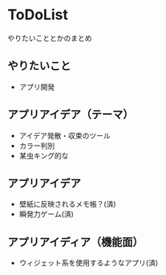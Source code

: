 # ToDoList
やりたいこととかのまとめ

## やりたいこと
- アプリ開発

## アプリアイデア（テーマ）
- アイデア発散・収束のツール
- カラー判別
- 某虫キング的な

## アプリアイデア
- 壁紙に反映されるメモ帳？(済)
- 瞬発力ゲーム(済)

## アプリアイディア（機能面）
- ウィジェット系を使用するようなアプリ(済)

